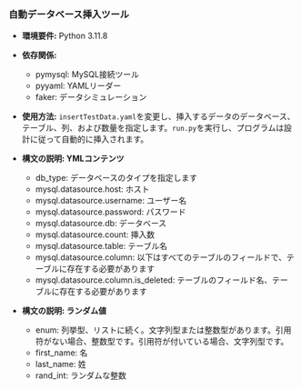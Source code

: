 ### 自動データベース挿入ツール

- **環境要件:** Python 3.11.8
- **依存関係:**
  - pymysql: MySQL接続ツール
  - pyyaml: YAMLリーダー
  - faker: データシミュレーション

- **使用方法:** `insertTestData.yaml`を変更し、挿入するデータのデータベース、テーブル、列、および数量を指定します。`run.py`を実行し、プログラムは設計に従って自動的に挿入されます。

- **構文の説明: YMLコンテンツ**
  - db_type: データベースのタイプを指定します
  - mysql.datasource.host: ホスト
  - mysql.datasource.username: ユーザー名
  - mysql.datasource.password: パスワード
  - mysql.datasource.db: データベース
  - mysql.datasource.count: 挿入数
  - mysql.datasource.table: テーブル名
  - mysql.datasource.column: 以下はすべてのテーブルのフィールドで、テーブルに存在する必要があります
  - mysql.datasource.column.is_deleted: テーブルのフィールド名、テーブルに存在する必要があります

- **構文の説明: ランダム値**
  - enum: 列挙型、リストに続く。文字列型または整数型があります。引用符がない場合、整数型です。引用符が付いている場合、文字列型です。
  - first_name: 名
  - last_name: 姓
  - rand_int: ランダムな整数